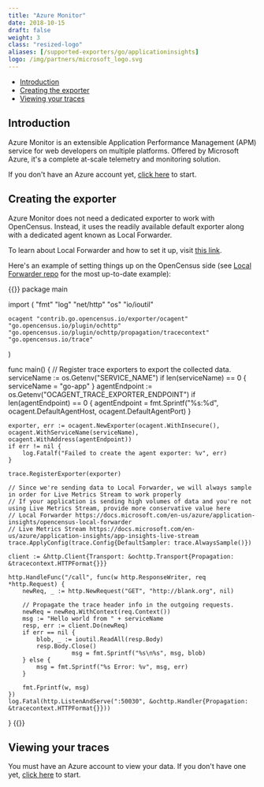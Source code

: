 ```yaml
---
title: "Azure Monitor"
date: 2018-10-15
draft: false
weight: 3
class: "resized-logo"
aliases: [/supported-exporters/go/applicationinsights]
logo: /img/partners/microsoft_logo.svg
---
```


- [Introduction](#introduction)
- [Creating the exporter](#creating-the-exporter)
- [Viewing your traces](#viewing-your-traces)

## Introduction
Azure Monitor is an extensible Application Performance Management (APM) service for web developers on multiple platforms. Offered by Microsoft Azure, it's a complete at-scale telemetry and monitoring solution.

If you don't have an Azure account yet, [click here](https://docs.microsoft.com/en-us/azure/application-insights/app-insights-overview) to start.

## Creating the exporter
Azure Monitor does not need a dedicated exporter to work with OpenCensus. Instead, it uses the readily available default exporter along with a dedicated agent known as Local Forwarder. 

To learn about Local Forwarder and how to set it up, visit [this link](https://docs.microsoft.com/en-us/azure/application-insights/opencensus-local-forwarder).

Here's an example of setting things up on the OpenCensus side (see [Local Forwarder repo](https://github.com/Microsoft/ApplicationInsights-LocalForwarder/blob/master/examples/opencensus/go-app/main.go) for the most up-to-date example):

{{<highlight go>}}
package main

import (
	"fmt"
	"log"
	"net/http"
	"os"
	"io/ioutil"

	ocagent "contrib.go.opencensus.io/exporter/ocagent"
	"go.opencensus.io/plugin/ochttp"
	"go.opencensus.io/plugin/ochttp/propagation/tracecontext"
	"go.opencensus.io/trace"
)

func main() {
	// Register trace exporters to export the collected data.
	serviceName := os.Getenv("SERVICE_NAME")
	if len(serviceName) == 0 {
		serviceName = "go-app"
	}
	agentEndpoint := os.Getenv("OCAGENT_TRACE_EXPORTER_ENDPOINT")
	if len(agentEndpoint) == 0 {
		agentEndpoint = fmt.Sprintf("%s:%d", ocagent.DefaultAgentHost, ocagent.DefaultAgentPort)
	}

	exporter, err := ocagent.NewExporter(ocagent.WithInsecure(), ocagent.WithServiceName(serviceName), ocagent.WithAddress(agentEndpoint))
	if err != nil {
		log.Fatalf("Failed to create the agent exporter: %v", err)
	}

	trace.RegisterExporter(exporter)

	// Since we're sending data to Local Forwarder, we will always sample in order for Live Metrics Stream to work properly
	// If your application is sending high volumes of data and you're not using Live Metrics Stream, provide more conservative value here
	// Local Forwarder https://docs.microsoft.com/en-us/azure/application-insights/opencensus-local-forwarder
	// Live Metrics Stream https://docs.microsoft.com/en-us/azure/application-insights/app-insights-live-stream
	trace.ApplyConfig(trace.Config{DefaultSampler: trace.AlwaysSample()})

	client := &http.Client{Transport: &ochttp.Transport{Propagation: &tracecontext.HTTPFormat{}}}

	http.HandleFunc("/call", func(w http.ResponseWriter, req *http.Request) {
		newReq, _ := http.NewRequest("GET", "http://blank.org", nil)

		// Propagate the trace header info in the outgoing requests.
		newReq = newReq.WithContext(req.Context())
		msg := "Hello world from " + serviceName
		resp, err := client.Do(newReq)
		if err == nil {
			blob, _ := ioutil.ReadAll(resp.Body)
			resp.Body.Close()
                      msg = fmt.Sprintf("%s\n%s", msg, blob)
		} else {
			msg = fmt.Sprintf("%s Error: %v", msg, err)
		}

		fmt.Fprintf(w, msg)
	})
	log.Fatal(http.ListenAndServe(":50030", &ochttp.Handler{Propagation: &tracecontext.HTTPFormat{}}))
}
{{</highlight>}}


## Viewing your traces
You must have an Azure account to view your data. If you don't have one yet, [click here](https://docs.microsoft.com/en-us/azure/application-insights/app-insights-overview) to start.
